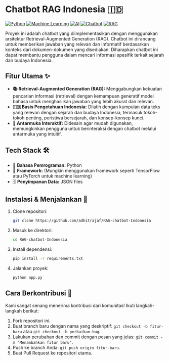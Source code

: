 # Chatbot RAG Indonesia 🇮🇩

[![Python](https://img.shields.io/badge/Python-3776AB?style=for-the-badge&logo=python&logoColor=yellow)](https://www.python.org/)
[![Machine Learning](https://img.shields.io/badge/Machine%20Learning-orange?style=for-the-badge&logo=scikit-learn)](https://scikit-learn.org/)
[![AI](https://img.shields.io/badge/AI-brightgreen?style=for-the-badge&logo=artificialintelligence)](https://www.ai.gov/)
[![Chatbot](https://img.shields.io/badge/Chatbot-blue?style=for-the-badge&logo=discord)](https://discord.com/)
[![RAG](https://img.shields.io/badge/RAG-lightgrey?style=for-the-badge)](https://research.google/blog/improving-language-model-accuracy-through-retrieval/)

Proyek ini adalah chatbot yang diimplementasikan dengan menggunakan arsitektur Retrieval-Augmented Generation (RAG). Chatbot ini dirancang untuk memberikan jawaban yang relevan dan informatif berdasarkan konteks dari dokumen-dokumen yang disediakan. Diharapkan chatbot ini dapat membantu pengguna dalam mencari informasi spesifik terkait sejarah dan budaya Indonesia.

## Fitur Utama ✨

*   **📚 Retrieval-Augmented Generation (RAG):** Menggabungkan kekuatan pencarian informasi (retrieval) dengan kemampuan generatif model bahasa untuk menghasilkan jawaban yang lebih akurat dan relevan.
*   **🇮🇩 Basis Pengetahuan Indonesia:** Dilatih dengan kumpulan data teks yang relevan dengan sejarah dan budaya Indonesia, termasuk tokoh-tokoh penting, peristiwa bersejarah, dan konsep-konsep kunci.
*   **💬 Antarmuka Interaktif:**  Didesain agar mudah digunakan, memungkinkan pengguna untuk berinteraksi dengan chatbot melalui antarmuka yang intuitif.

## Tech Stack 🛠️

*   🐍 **Bahasa Pemrograman:** Python
*   🤖 **Framework:** (Mungkin menggunakan framework seperti TensorFlow atau PyTorch untuk machine learning)
*   🗄️ **Penyimpanan Data:** JSON files

## Instalasi & Menjalankan 🚀

1.  Clone repositori:
    ```bash
    git clone https://github.com/adhitrajaf/RAG-chatbot-Indonesia
    ```
2.  Masuk ke direktori:
    ```bash
    cd RAG-chatbot-Indonesia
    ```
3.  Install dependensi:
    ```bash
    pip install -r requirements.txt
    ```
4.  Jalankan proyek:
    ```bash
    python app.py
    ```

## Cara Berkontribusi 🤝

Kami sangat senang menerima kontribusi dari komunitas! Ikuti langkah-langkah berikut:

1.  Fork repositori ini.
2.  Buat branch baru dengan nama yang deskriptif: `git checkout -b fitur-baru` atau `git checkout -b perbaikan-bug`.
3.  Lakukan perubahan dan commit dengan pesan yang jelas: `git commit -m "Menambahkan fitur baru"`.
4.  Push ke branch Anda: `git push origin fitur-baru`.
5.  Buat Pull Request ke repositori utama.

